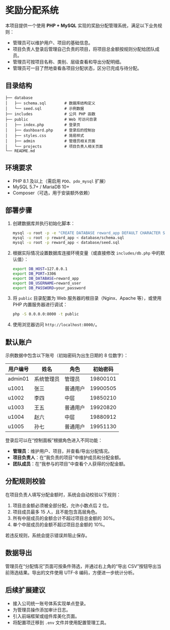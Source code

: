 # 奖励分配系统

本项目提供一个使用 **PHP + MySQL** 实现的奖励分配管理系统，满足以下业务规则：

- 管理员可以维护用户、项目的基础信息。
- 项目负责人登录后管理自己负责的项目，将项目总金额按规则分配给团队成员。
- 管理员可按项目名称、类别、层级查看和导出分配明细。
- 管理员可一目了然地查看各项目分配状态，区分已完成与待分配。

## 目录结构

```
├── database
│   ├── schema.sql        # 数据库结构定义
│   └── seed.sql          # 示例数据
├── includes              # 公共 PHP 函数
├── public                # Web 可访问目录
│   ├── index.php         # 登录页
│   ├── dashboard.php     # 登录后的控制台
│   ├── styles.css        # 简易样式
│   ├── admin             # 管理员相关页面
│   └── projects          # 项目负责人相关页面
└── README.md
```

## 环境要求

- PHP 8.1 及以上（需启用 `PDO`、`pdo_mysql` 扩展）
- MySQL 5.7+ / MariaDB 10+
- Composer（可选，用于安装额外依赖）

## 部署步骤

1. 创建数据库并执行初始化脚本：

   ```bash
   mysql -u root -p -e "CREATE DATABASE reward_app DEFAULT CHARACTER SET utf8mb4 COLLATE utf8mb4_unicode_ci;"
   mysql -u root -p reward_app < database/schema.sql
   mysql -u root -p reward_app < database/seed.sql
   ```

2. 根据实际情况设置数据库连接环境变量（或直接修改 `includes/db.php` 中的默认值）：

   ```bash
   export DB_HOST=127.0.0.1
   export DB_PORT=3306
   export DB_DATABASE=reward_app
   export DB_USERNAME=reward_user
   export DB_PASSWORD=your_password
   ```

3. 将 `public` 目录配置为 Web 服务器的根目录（Nginx、Apache 等），或使用 PHP 内置服务器进行调试：

   ```bash
   php -S 0.0.0.0:8000 -t public
   ```

4. 使用浏览器访问 `http://localhost:8000/`。

## 默认账户

示例数据中包含以下账号（初始密码为出生日期的 8 位数字）：

| 用户编号 | 姓名       | 角色     | 初始密码 |
| -------- | ---------- | -------- | -------- |
| admin01  | 系统管理员 | 管理员   | 19800101 |
| u1001    | 张三       | 普通用户 | 19900505 |
| u1002    | 李四       | 中层     | 19850210 |
| u1003    | 王五       | 普通用户 | 19920820 |
| u1004    | 赵六       | 中层     | 19880912 |
| u1005    | 孙七       | 普通用户 | 19951130 |

登录后可以在“控制面板”根据角色进入不同功能：

- **管理员**：维护用户、项目，并查看/导出分配情况。
- **项目负责人**：在“我负责的项目”中维护成员和分配金额。
- **团队成员**：在“我参与的项目”中查看个人获得的分配金额。

## 分配规则校验

在项目负责人填写分配金额时，系统会自动校验以下规则：

1. 项目总金额必须被全部分配，允许小数点后 2 位。
2. 项目成员最多 15 人，且不能包含高层角色。
3. 所有中层成员的金额合计不超过项目总金额的 30%。
4. 单个中层成员的金额不超过项目总金额的 10%。

若违反规则，系统会提示错误并阻止保存。

## 数据导出

管理员在“分配情况”页面可按条件筛选，并通过右上角的“导出 CSV”按钮导出当前筛选结果。导出的文件使用 UTF-8 编码，方便进一步统计分析。

## 后续扩展建议

- 接入公司统一账号体系实现单点登录。
- 为管理员操作添加审计日志。
- 引入前端框架或组件库美化页面。
- 将配置项迁移到 `.env` 文件并使用配置管理工具。

